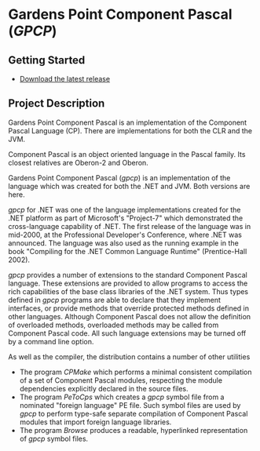 # Gardens Point Component Pascal (_GPCP_)

## Getting Started
* [Download the latest release](https://github.com/k-john-gough/gpcp/releases)

## Project Description
Gardens Point Component Pascal is an implementation of the Component Pascal Language (CP).  There are implementations for both the CLR and the JVM.  

Component Pascal is an object oriented language in the Pascal family.  Its closest relatives are Oberon-2 and Oberon.

Gardens Point Component Pascal (_gpcp_) is an implementation of the language which was created for both the .NET and JVM.  Both versions are here.

_gpcp_ for .NET was one of the language implementations created for the .NET platform as part of Microsoft's "Project-7" which demonstrated the cross-language capability of .NET.  The first release of the language was in mid-2000, at the Professional Developer's Conference, where .NET was announced.  The language was also used as the running example in the book "Compiling for the .NET Common Language Runtime" (Prentice-Hall 2002).

_gpcp_ provides a number of extensions to the standard Component Pascal language.  These extensions are provided to allow programs to access the rich capabilities of the base class libraries of the .NET system.  Thus types defined in _gpcp_ programs are able to declare that they implement interfaces, or provide methods that override protected methods defined in other languages.  Although Component Pascal does not allow the definition of overloaded methods, overloaded methods may be called from Component Pascal code.  All such language extensions may be turned off by a command line option.

As well as the compiler, the distribution contains a number of other utilities
* The program _CPMake_ which performs a minimal consistent compilation of a set of Component Pascal modules, respecting the module dependencies explicitly declared in the source files.
* The program _PeToCps_ which creates a _gpcp_ symbol file from a nominated "foreign language" PE file.  Such symbol files are used by _gpcp_ to perform type-safe separate compilation of Component Pascal modules that import foreign language libraries.
* The program _Browse_ produces a readable, hyperlinked representation of _gpcp_ symbol files.
